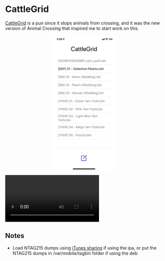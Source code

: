 # CattleGrid

[CattleGrid](https://en.wikipedia.org/wiki/Cattle_grid) is a pun since it stops animals from crossing, and it was the new version of Animal Crossing that inspired me to start work on this.

<img width="200" alt="Screenshot (light mode)" src="./screenshot.png" style="display: block; margin: 0 auto;"/>

![video demonstration](demo.mp4)

## Notes

- Load NTAG215 dumps using [iTunes sharing](https://support.apple.com/en-us/HT201301) if using the ipa, or put the NTAG215 dumps in /var/mobile/tagbin folder if using the deb
